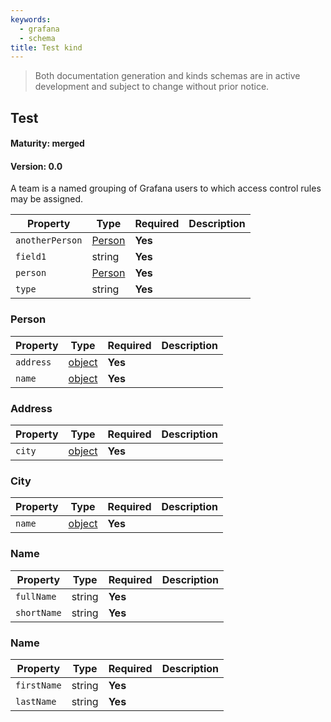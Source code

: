 ```yaml
---
keywords:
  - grafana
  - schema
title: Test kind
---
```

> Both documentation generation and kinds schemas are in active development and subject to change without prior notice.

## Test

#### Maturity: merged
#### Version: 0.0

A team is a named grouping of Grafana users to which access control rules may be assigned.

| Property        | Type              | Required | Description |
|-----------------|-------------------|----------|-------------|
| `anotherPerson` | [Person](#person) | **Yes**  |             |
| `field1`        | string            | **Yes**  |             |
| `person`        | [Person](#person) | **Yes**  |             |
| `type`          | string            | **Yes**  |             |

### Person

| Property  | Type               | Required | Description |
|-----------|--------------------|----------|-------------|
| `address` | [object](#address) | **Yes**  |             |
| `name`    | [object](#name)    | **Yes**  |             |

### Address

| Property | Type            | Required | Description |
|----------|-----------------|----------|-------------|
| `city`   | [object](#city) | **Yes**  |             |

### City

| Property | Type            | Required | Description |
|----------|-----------------|----------|-------------|
| `name`   | [object](#name) | **Yes**  |             |

### Name

| Property    | Type   | Required | Description |
|-------------|--------|----------|-------------|
| `fullName`  | string | **Yes**  |             |
| `shortName` | string | **Yes**  |             |

### Name

| Property    | Type   | Required | Description |
|-------------|--------|----------|-------------|
| `firstName` | string | **Yes**  |             |
| `lastName`  | string | **Yes**  |             |


